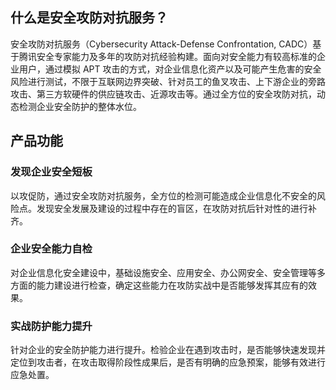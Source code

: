 ## 什么是安全攻防对抗服务？
安全攻防对抗服务（Cybersecurity Attack-Defense Confrontation, CADC）基于腾讯安全专家能力及多年的攻防对抗经验构建。面向对安全能力有较高标准的企业用户，通过模拟 APT 攻击的方式，对企业信息化资产以及可能产生危害的安全风险进行测试，不限于互联网边界突破、针对员工的鱼叉攻击、上下游企业的旁路攻击、第三方软硬件的供应链攻击、近源攻击等。通过全方位的安全攻防对抗，动态检测企业安全防护的整体水位。



## 产品功能
### 发现企业安全短板
以攻促防，通过安全攻防对抗服务，全方位的检测可能造成企业信息化不安全的风险点。发现安全发展及建设的过程中存在的盲区，在攻防对抗后针对性的进行补齐。

### 企业安全能力自检
对企业信息化安全建设中，基础设施安全、应用安全、办公网安全、安全管理等多方面的能力建设进行检查，确定这些能力在攻防实战中是否能够发挥其应有的效果。

### 实战防护能力提升
针对企业的安全防护能力进行提升。检验企业在遇到攻击时，是否能够快速发现并定位到攻击者，在攻击取得阶段性成果后，是否有明确的应急预案，能够有效进行应急处置。
